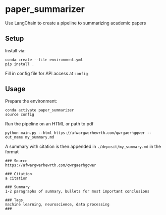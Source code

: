# paper_summarizer
Use LangChain to create a pipeline to summarizing academic papers

## Setup

Install via:
```
conda create --file environment.yml
pip install .
```

Fill in config file for API access at `config`

## Usage

Prepare the environment:
```
conda activate paper_summarizer
source config
```

Run the pipeline on an HTML or path to pdf
```
python main.py --html https://afwargwerhewrth.com/qwrgaerhgqwer --out_name my_summary.md
```

A summary with citation is then appended in `./deposit/my_summary.md` in the format

```
### Source
https://afwargwerhewrth.com/qwrgaerhgqwer

### Citation
a citation

### Summary
1-2 paragraphs of summary, bullets for most important conclusions

### Tags
machine learning, neuroscience, data processing
###
```

